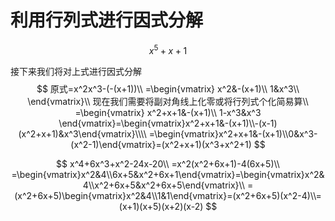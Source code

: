 # 利用行列式进行因式分解

$$
x^5+x+1
$$

接下来我们将对上式进行因式分解
$$
原式=x^2x^3-(-(x+1))\\
=\begin{vmatrix}
x^2&-(x+1)\\
1&x^3\\
\end{vmatrix}\\  
现在我们需要将副对角线上化零或将行列式个化简易算\\
=\begin{vmatrix}
x^2+x+1&-(x+1)\\
1-x^3&x^3
\end{vmatrix}=\begin{vmatrix}x^2+x+1&-(x+1)\\-(x-1)(x^2+x+1)&x^3\end{vmatrix}\\\\
=\begin{vmatrix}x^2+x+1&-(x+1)\\0&x^3-(x^2-1)\end{vmatrix}=(x^2+x+1)(x^3+x^2+1)
$$

$$
x^4+6x^3+x^2-24x-20\\
=x^2(x^2+6x+1)-4(6x+5)\\
=\begin{vmatrix}x^2&4\\6x+5&x^2+6x+1\end{vmatrix}=\begin{vmatrix}x^2&4\\x^2+6x+5&x^2+6x+5\end{vmatrix}\\
=(x^2+6x+5)\begin{vmatrix}x^2&4\\1&1\end{vmatrix}=(x^2+6x+5)(x^2-4)\\=(x+1)(x+5)(x+2)(x-2)
$$
